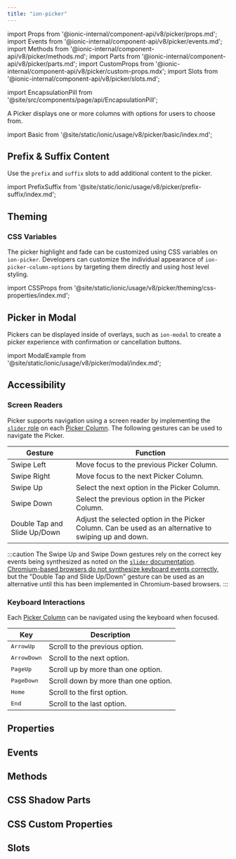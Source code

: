 ```yaml
---
title: "ion-picker"
---
```


import Props from '@ionic-internal/component-api/v8/picker/props.md';
import Events from '@ionic-internal/component-api/v8/picker/events.md';
import Methods from '@ionic-internal/component-api/v8/picker/methods.md';
import Parts from '@ionic-internal/component-api/v8/picker/parts.md';
import CustomProps from '@ionic-internal/component-api/v8/picker/custom-props.mdx';
import Slots from '@ionic-internal/component-api/v8/picker/slots.md';

<head>
  <title>ion-picker: Display a list of options in columns</title>
  <meta name="description" content="A Picker displays one or more columns with options for users to choose from." />
</head>

import EncapsulationPill from '@site/src/components/page/api/EncapsulationPill';

<EncapsulationPill type="shadow" />

A Picker displays one or more columns with options for users to choose from.

import Basic from '@site/static/ionic/usage/v8/picker/basic/index.md';

<Basic />

## Prefix & Suffix Content

Use the `prefix` and `suffix` slots to add additional content to the picker.

import PrefixSuffix from '@site/static/ionic/usage/v8/picker/prefix-suffix/index.md';

<PrefixSuffix />

## Theming

### CSS Variables

The picker highlight and fade can be customized using CSS variables on `ion-picker`. Developers can customize the individual appearance of `ion-picker-column-options` by targeting them directly and using host level styling.

import CSSProps from '@site/static/ionic/usage/v8/picker/theming/css-properties/index.md';

<CSSProps />

## Picker in Modal

Pickers can be displayed inside of overlays, such as `ion-modal` to create a picker experience with confirmation or cancellation buttons.

import ModalExample from '@site/static/ionic/usage/v8/picker/modal/index.md';

<ModalExample />

## Accessibility

### Screen Readers

Picker supports navigation using a screen reader by implementing the [`slider` role](https://developer.mozilla.org/en-US/docs/Web/Accessibility/ARIA/Roles/slider_role) on each [Picker Column](./picker-column). The following gestures can be used to navigate the Picker.

| Gesture                      | Function                                                                                               |
| ---------------------------- | ------------------------------------------------------------------------------------------------------ |
| Swipe Left                   | Move focus to the previous Picker Column.                                                              |
| Swipe Right                  | Move focus to the next Picker Column.                                                                  |
| Swipe Up                     | Select the next option in the Picker Column.                                                           |
| Swipe Down                   | Select the previous option in the Picker Column.                                                       |
| Double Tap and Slide Up/Down | Adjust the selected option in the Picker Column. Can be used as an alternative to swiping up and down. |

:::caution
The Swipe Up and Swipe Down gestures rely on the correct key events being synthesized as noted on the [`slider` documentation](https://developer.mozilla.org/en-US/docs/Web/Accessibility/ARIA/Roles/slider_role). [Chromium-based browsers do not synthesize keyboard events correctly](https://issues.chromium.org/issues/40816094), but the "Double Tap and Slide Up/Down" gesture can be used as an alternative until this has been implemented in Chromium-based browsers.
:::

### Keyboard Interactions

Each [Picker Column](./picker-column) can be navigated using the keyboard when focused.

| Key                  | Description                          |
| -------------------- | ------------------------------------ |
| <kbd>ArrowUp</kbd>   | Scroll to the previous option.       |
| <kbd>ArrowDown</kbd> | Scroll to the next option.           |
| <kbd>PageUp</kbd>    | Scroll up by more than one option.   |
| <kbd>PageDown</kbd>  | Scroll down by more than one option. |
| <kbd>Home</kbd>      | Scroll to the first option.          |
| <kbd>End</kbd>       | Scroll to the last option.           |

## Properties

<Props />

## Events

<Events />

## Methods

<Methods />

## CSS Shadow Parts

<Parts />

## CSS Custom Properties

<CustomProps />

## Slots

<Slots />
